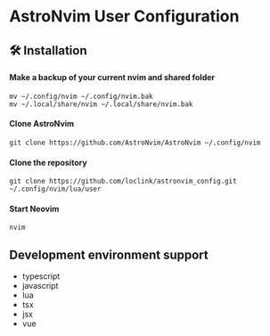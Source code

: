 # AstroNvim User Configuration 

## 🛠️ Installation

#### Make a backup of your current nvim and shared folder

```shell
mv ~/.config/nvim ~/.config/nvim.bak
mv ~/.local/share/nvim ~/.local/share/nvim.bak
```

#### Clone AstroNvim

```shell
git clone https://github.com/AstroNvim/AstroNvim ~/.config/nvim
```

#### Clone the repository

```shell
git clone https://github.com/loclink/astronvim_config.git ~/.config/nvim/lua/user
```

#### Start Neovim

```shell
nvim
```

## Development environment support

- typescript
- javascript
- lua
- tsx
- jsx
- vue
